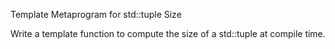 Template Metaprogram for std::tuple Size


Write a template function to compute the size of a std::tuple at compile time.